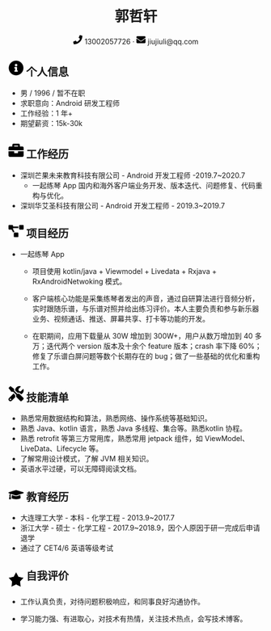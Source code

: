  <center>
     <h1>郭哲轩</h1>
     <div>
         <span>
             <img src="assets/phone-solid.svg" width="18px">
             13002057726
         </span>
         ·
         <span>
             <img src="assets/envelope-solid.svg" width="18px">
         	 jiujiuli@qq.com
         </span>
 </center>



 ## <img src="assets/info-circle-solid.svg" width="30px"> 个人信息 

 - 男 / 1996 / 暂不在职
 - 求职意向：Android 研发工程师
 - 工作经验：1 年+
 - 期望薪资：15k-30k

## <img src="assets/briefcase-solid.svg" width="30px"> 工作经历

- 深圳芒果未来教育科技有限公司 - Android 开发工程师 -2019.7~2020.7
  * 一起练琴 App 国内和海外客户端业务开发、版本迭代、问题修复、代码重构与优化。
- 深圳华艾圣科技有限公司 - Android 开发工程师 - 2019.3~2019.7

## <img src="assets/project-diagram-solid.svg" width="30px"> 项目经历

* 一起练琴 App

  * 项目使用 kotlin/java + Viewmodel + Livedata + Rxjava + RxAndroidNetwoking 模式。

  * 客户端核心功能是采集练琴者发出的声音，通过自研算法进行音频分析，实时跟随乐谱，与乐谱对照并给出练习评价。本人主要负责和参与新乐器业务、视频通话、推送、屏幕共享、打卡等功能的开发。
  
  * 在职期间，应用下载量从 30W 增加到 300W+，用户从数万增加到 40 多万；迭代两个 version 版本及十余个 feature 版本；crash 率下降 60%；修复了乐谱白屏问题等数个长期存在的 bug；做了一些基础的优化和重构工作。

## <img src="assets/tools-solid.svg" width="30px"> 技能清单

- 熟悉常用数据结构和算法，熟悉网络、操作系统等基础知识。
- 熟悉 Java、kotlin 语言，熟悉 Java 多线程、集合等。熟悉kotlin 协程。
- 熟悉 retrofit 等第三方常用库，熟悉常用 jetpack 组件，如 ViewModel、LiveData、Lifecycle 等。
- 了解常用设计模式，了解 JVM 相关知识。
- 英语水平过硬，可以无障碍阅读文档。

##  <img src="assets/graduation-cap-solid.svg" width="30px"> 教育经历

- 大连理工大学 - 本科 - 化学工程 - 2013.9~2017.7
- 浙江大学 - 硕士 - 化学工程 - 2017.9~2018.9，因个人原因于研一完成后申请退学
- 通过了 CET4/6 英语等级考试

##  <img src="assets/rating.svg" width="30px" align="middle" margin="10px"/> 自我评价

* 工作认真负责，对待问题积极响应，和同事良好沟通协作。

* 学习能力强、有进取心，对技术有热情，关注技术热点，会写技术博客。